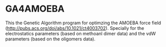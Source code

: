 # GA4AMOEBA
This the Genetic Algorithm program for optimzing the AMOEBA force field (http://pubs.acs.org/doi/abs/10.1021/ct4003702). Specially for the electrostatics parameters (based on methoanl dimer data) and the vdW parameters (based on the oligomers data).
